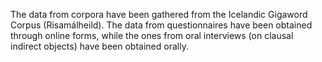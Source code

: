 The data from corpora have been gathered from the Icelandic Gigaword Corpus (Risamálheild). The data from questionnaires have been obtained through online forms, while the ones from oral interviews (on clausal indirect objects) have been obtained orally.
